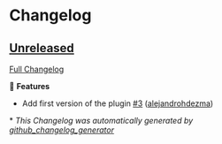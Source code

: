 # Changelog

## [Unreleased](https://github.com/alejandrohdezma/sbt-codecov/tree/HEAD)

[Full Changelog](https://github.com/alejandrohdezma/sbt-codecov/compare/cfb2974fee74c72d5fc561e7af25b34e1cdec35e...HEAD)

🚀 **Features**

- Add first version of the plugin [\#3](https://github.com/alejandrohdezma/sbt-codecov/pull/3) ([alejandrohdezma](https://github.com/alejandrohdezma))



\* *This Changelog was automatically generated by [github_changelog_generator](https://github.com/github-changelog-generator/github-changelog-generator)*

